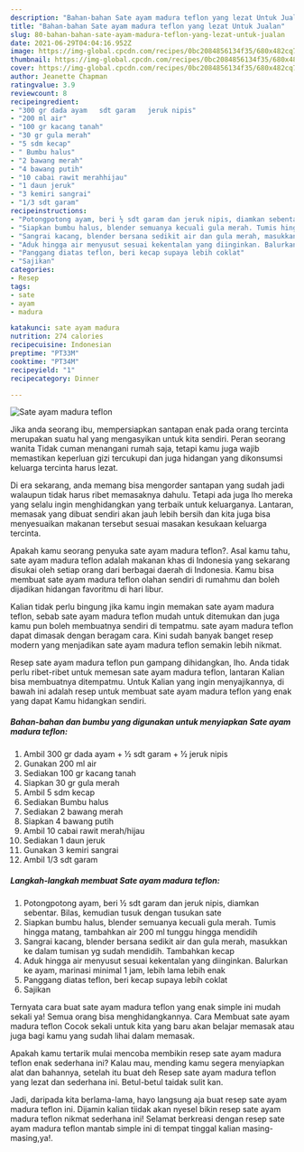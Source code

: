 ```yaml
---
description: "Bahan-bahan Sate ayam madura teflon yang lezat Untuk Jualan"
title: "Bahan-bahan Sate ayam madura teflon yang lezat Untuk Jualan"
slug: 80-bahan-bahan-sate-ayam-madura-teflon-yang-lezat-untuk-jualan
date: 2021-06-29T04:04:16.952Z
image: https://img-global.cpcdn.com/recipes/0bc2084856134f35/680x482cq70/sate-ayam-madura-teflon-foto-resep-utama.jpg
thumbnail: https://img-global.cpcdn.com/recipes/0bc2084856134f35/680x482cq70/sate-ayam-madura-teflon-foto-resep-utama.jpg
cover: https://img-global.cpcdn.com/recipes/0bc2084856134f35/680x482cq70/sate-ayam-madura-teflon-foto-resep-utama.jpg
author: Jeanette Chapman
ratingvalue: 3.9
reviewcount: 8
recipeingredient:
- "300 gr dada ayam   sdt garam   jeruk nipis"
- "200 ml air"
- "100 gr kacang tanah"
- "30 gr gula merah"
- "5 sdm kecap"
- " Bumbu halus"
- "2 bawang merah"
- "4 bawang putih"
- "10 cabai rawit merahhijau"
- "1 daun jeruk"
- "3 kemiri sangrai"
- "1/3 sdt garam"
recipeinstructions:
- "Potongpotong ayam, beri ½ sdt garam dan jeruk nipis, diamkan sebentar. Bilas, kemudian tusuk dengan tusukan sate"
- "Siapkan bumbu halus, blender semuanya kecuali gula merah. Tumis hingga matang, tambahkan air 200 ml tunggu hingga mendidih"
- "Sangrai kacang, blender bersana sedikit air dan gula merah, masukkan ke dalam tumisan yg sudah mendidih. Tambahkan kecap"
- "Aduk hingga air menyusut sesuai kekentalan yang diinginkan. Balurkan ke ayam, marinasi minimal 1 jam, lebih lama lebih enak"
- "Panggang diatas teflon, beri kecap supaya lebih coklat"
- "Sajikan"
categories:
- Resep
tags:
- sate
- ayam
- madura

katakunci: sate ayam madura 
nutrition: 274 calories
recipecuisine: Indonesian
preptime: "PT33M"
cooktime: "PT34M"
recipeyield: "1"
recipecategory: Dinner

---
```



![Sate ayam madura teflon](https://img-global.cpcdn.com/recipes/0bc2084856134f35/680x482cq70/sate-ayam-madura-teflon-foto-resep-utama.jpg)

Jika anda seorang ibu, mempersiapkan santapan enak pada orang tercinta merupakan suatu hal yang mengasyikan untuk kita sendiri. Peran seorang  wanita Tidak cuman menangani rumah saja, tetapi kamu juga wajib memastikan keperluan gizi tercukupi dan juga hidangan yang dikonsumsi keluarga tercinta harus lezat.

Di era  sekarang, anda memang bisa mengorder santapan yang sudah jadi walaupun tidak harus ribet memasaknya dahulu. Tetapi ada juga lho mereka yang selalu ingin menghidangkan yang terbaik untuk keluarganya. Lantaran, memasak yang dibuat sendiri akan jauh lebih bersih dan kita juga bisa menyesuaikan makanan tersebut sesuai masakan kesukaan keluarga tercinta. 



Apakah kamu seorang penyuka sate ayam madura teflon?. Asal kamu tahu, sate ayam madura teflon adalah makanan khas di Indonesia yang sekarang disukai oleh setiap orang dari berbagai daerah di Indonesia. Kamu bisa membuat sate ayam madura teflon olahan sendiri di rumahmu dan boleh dijadikan hidangan favoritmu di hari libur.

Kalian tidak perlu bingung jika kamu ingin memakan sate ayam madura teflon, sebab sate ayam madura teflon mudah untuk ditemukan dan juga kamu pun boleh membuatnya sendiri di tempatmu. sate ayam madura teflon dapat dimasak dengan beragam cara. Kini sudah banyak banget resep modern yang menjadikan sate ayam madura teflon semakin lebih nikmat.

Resep sate ayam madura teflon pun gampang dihidangkan, lho. Anda tidak perlu ribet-ribet untuk memesan sate ayam madura teflon, lantaran Kalian bisa membuatnya ditempatmu. Untuk Kalian yang ingin menyajikannya, di bawah ini adalah resep untuk membuat sate ayam madura teflon yang enak yang dapat Kamu hidangkan sendiri.

<!--inarticleads1-->

##### Bahan-bahan dan bumbu yang digunakan untuk menyiapkan Sate ayam madura teflon:

1. Ambil 300 gr dada ayam + ½ sdt garam + ½ jeruk nipis
1. Gunakan 200 ml air
1. Sediakan 100 gr kacang tanah
1. Siapkan 30 gr gula merah
1. Ambil 5 sdm kecap
1. Sediakan  Bumbu halus
1. Sediakan 2 bawang merah
1. Siapkan 4 bawang putih
1. Ambil 10 cabai rawit merah/hijau
1. Sediakan 1 daun jeruk
1. Gunakan 3 kemiri sangrai
1. Ambil 1/3 sdt garam




<!--inarticleads2-->

##### Langkah-langkah membuat Sate ayam madura teflon:

1. Potongpotong ayam, beri ½ sdt garam dan jeruk nipis, diamkan sebentar. Bilas, kemudian tusuk dengan tusukan sate
1. Siapkan bumbu halus, blender semuanya kecuali gula merah. Tumis hingga matang, tambahkan air 200 ml tunggu hingga mendidih
1. Sangrai kacang, blender bersana sedikit air dan gula merah, masukkan ke dalam tumisan yg sudah mendidih. Tambahkan kecap
1. Aduk hingga air menyusut sesuai kekentalan yang diinginkan. Balurkan ke ayam, marinasi minimal 1 jam, lebih lama lebih enak
1. Panggang diatas teflon, beri kecap supaya lebih coklat
1. Sajikan




Ternyata cara buat sate ayam madura teflon yang enak simple ini mudah sekali ya! Semua orang bisa menghidangkannya. Cara Membuat sate ayam madura teflon Cocok sekali untuk kita yang baru akan belajar memasak atau juga bagi kamu yang sudah lihai dalam memasak.

Apakah kamu tertarik mulai mencoba membikin resep sate ayam madura teflon enak sederhana ini? Kalau mau, mending kamu segera menyiapkan alat dan bahannya, setelah itu buat deh Resep sate ayam madura teflon yang lezat dan sederhana ini. Betul-betul taidak sulit kan. 

Jadi, daripada kita berlama-lama, hayo langsung aja buat resep sate ayam madura teflon ini. Dijamin kalian tiidak akan nyesel bikin resep sate ayam madura teflon nikmat sederhana ini! Selamat berkreasi dengan resep sate ayam madura teflon mantab simple ini di tempat tinggal kalian masing-masing,ya!.

